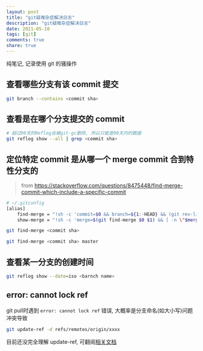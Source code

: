 ```yaml
---
layout: post
title: "git疑难杂症解决日志"
description: "git疑难杂症解决日志"
date: 2021-05-10
tags: [git]
comments: true
share: true
---
```


纯笔记, 记录使用 git 的骚操作

## 查看哪些分支有该 commit 提交

```bash
git branch --contains <commit sha>
```

## 查看是在哪个分支提交的 commit

```bash
# 超过90天的Reflog会被git-gc删除, 所以只能查90天内的数据
git reflog show --all | grep <commit sha>
```

## 定位特定 commit 是从哪一个 merge commit 合到特性分支的

> from https://stackoverflow.com/questions/8475448/find-merge-commit-which-include-a-specific-commit

```bash
# ~/.gitconfig
[alias]
    find-merge = "!sh -c 'commit=$0 && branch=${1:-HEAD} && (git rev-list $commit..$branch --ancestry-path | cat -n; git rev-list $commit..$branch --first-parent | cat -n) | sort -k2 -s | uniq -f1 -d | sort -n | tail -1 | cut -f2'"
    show-merge = "!sh -c 'merge=$(git find-merge $0 $1) && [ -n \"$merge\" ] && git show $merge'"

git find-merge <commit sha>

git find-merge <commit sha> master
```

## 查看某一分支的创建时间

```bash
git reflog show --date=iso <barnch name>
```

## error: cannot lock ref

git pull时遇到 `error: cannot lock ref` 错误, 大概率是分支命名(如大小写)问题冲突导致

```bash
git update-ref -d refs/remotes/origin/xxxx
```

目前还没完全理解 update-ref, 可翻阅[相关文档](https://www.bookstack.cn/read/git-doc-zh/docs-81.md)
